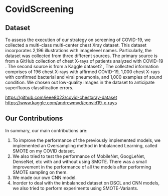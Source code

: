 # CovidScreening

## Dataset
To assess the execution of our strategy on screening of COVID-19, we collected a multi-class multi-center chest Xray dataset. This dataset incorporates 2,196 illustrations with 
imagelevel names. Particularly, the dataset was collected from three different sources. The primary source is from a GitHub collection of chest X-rays of patients analyzed with 
COVID-19 . The second source is from a  Kaggle dataset2 ,  The collected information comprises of 196 chest X-rays with affirmed COVID-19, 1,000 chest X-rays with confirmed 
bacterial and viral pneumonia, and 1,000 examples of sound condition. We chosen out low-quality images in the dataset to anticipate superfluous classification errors.

https://github.com/ieee8023/covid-chestxray-dataset
https://www.kaggle.com/andrewmvd/convid19-x-rays

## Our Contributions
In summary, our main contributions are:
1) To improve the performance of the previously implemented models, we implemented an Oversampling method in Imbalanced Learning, called SMOTE on my COVID dataset.
2) We also tried to test the performance of MobileNet, GoogLeNet, DenseNet, etc with and without using SMOTE. There was a small improvement in the performance of all the models after performing SMOTE sampling on them.
3) We made our own CNN model.
4) Inorder to deal with the imbalanced dataset on DSCL and CNN models, we also tried to perform experiments using SMOTE-Variants.

